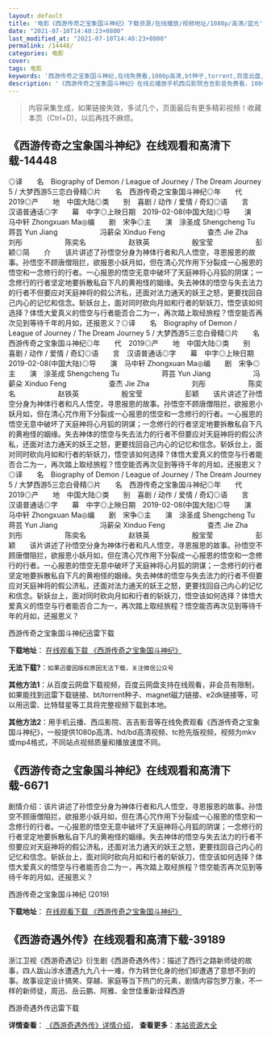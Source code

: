 ```yaml
---
layout: default
title: '电影《西游传奇之宝象国斗神纪》下载资源/在线播放/视频地址/1080p/高清/蓝光'
date: "2021-07-10T14:40:23+0800"
last_modified_at: "2021-07-10T14:40:23+0800"
permalink: /14448/
categories: 电影
cover:
tags: 电影
keywords: '西游传奇之宝象国斗神纪,在线免费看,1080p高清,bt种子,torrent,百度云盘,magnet,磁力链,迅雷下载资源'
description: '《西游传奇之宝象国斗神纪》在线云播放手机西瓜影院吉吉影音免费看，1080p高清bd/hd未删减完整版和tc抢先枪版，mkv/mp4格式，附带bt/torrent种子、magnet/磁力链、百度云盘、网盘资源迅雷下载链接'
---
```


>内容采集生成，如果链接失效，多试几个，页面最后有更多精彩视频！收藏本页（Ctrl+D)，以后再找不麻烦。


## 《西游传奇之宝象国斗神纪》在线观看和高清下载-14448

◎译　　名　Biography of Demon / League of Journey / The Dream Journey 5 / 大梦西游5三恋白骨精◎片　　名　西游传奇之宝象国斗神纪◎年　　代　2019◎产　　地　中国大陆◎类　　别　喜剧 / 动作 / 爱情 / 奇幻◎语　　言　汉语普通话◎字　　幕　中字◎上映日期　2019-02-08(中国大陆)◎导　　演　马中轩 Zhongxuan Ma◎编　　剧　宋争◎主　　演　涂圣成 Shengcheng Tu　　　　　　蒋芸 Yun Jiang　　　　　　冯薪朵 Xinduo Feng　　　　　　查杰 Jie Zha　　　　　　刘彤　　　　　　陈奕名　　　　　　赵铁英　　　　　　殷宝莹　　　　　　彭颖◎简　　介　　该片讲述了孙悟空分身为神体行者和凡人悟空，寻恩报恩的故事。孙悟空不顾唐僧阻拦，欲报恩小妖月如，但在清心咒作用下分裂成一心报恩的悟空和一念修行的行者。一心报恩的悟空无意中破坏了天庭神将心月狐的阴谋；一念修行的行者坚定地要拆散私自下凡的黄袍怪的姻缘。失去神体的悟空与失去法力的行者不但要应对天庭神将的假公济私，还面对法力通天的妖王之怒，更要找回自己内心的记忆和信念。斩妖台上，面对同时砍向月如和行者的斩妖刀，悟空该如何选择？体悟大爱真义的悟空与行者能否合二为一，再次踏上取经旅程？悟空能否再次见到等待千年的月如，还报恩义？◎译　　名　Biography of Demon / League of Journey / The Dream Journey 5 / 大梦西游5三恋白骨精◎片　　名　西游传奇之宝象国斗神纪◎年　　代　2019◎产　　地　中国大陆◎类　　别　喜剧 / 动作 / 爱情 / 奇幻◎语　　言　汉语普通话◎字　　幕　中字◎上映日期　2019-02-08(中国大陆)◎导　　演　马中轩 Zhongxuan Ma◎编　　剧　宋争◎主　　演　涂圣成 Shengcheng Tu　　　　　　蒋芸 Yun Jiang　　　　　　冯薪朵 Xinduo Feng　　　　　　查杰 Jie Zha　　　　　　刘彤　　　　　　陈奕名　　　　　　赵铁英　　　　　　殷宝莹　　　　　　彭颖　　该片讲述了孙悟空分身为神体行者和凡人悟空，寻恩报恩的故事。孙悟空不顾唐僧阻拦，欲报恩小妖月如，但在清心咒作用下分裂成一心报恩的悟空和一念修行的行者。一心报恩的悟空无意中破坏了天庭神将心月狐的阴谋；一念修行的行者坚定地要拆散私自下凡的黄袍怪的姻缘。失去神体的悟空与失去法力的行者不但要应对天庭神将的假公济私，还面对法力通天的妖王之怒，更要找回自己内心的记忆和信念。斩妖台上，面对同时砍向月如和行者的斩妖刀，悟空该如何选择？体悟大爱真义的悟空与行者能否合二为一，再次踏上取经旅程？悟空能否再次见到等待千年的月如，还报恩义？◎译　　名　Biography of Demon / League of Journey / The Dream Journey 5 / 大梦西游5三恋白骨精◎片　　名　西游传奇之宝象国斗神纪◎年　　代　2019◎产　　地　中国大陆◎类　　别　喜剧 / 动作 / 爱情 / 奇幻◎语　　言　汉语普通话◎字　　幕　中字◎上映日期　2019-02-08(中国大陆)◎导　　演　马中轩 Zhongxuan Ma◎编　　剧　宋争◎主　　演　涂圣成 Shengcheng Tu　　　　　　蒋芸 Yun Jiang　　　　　　冯薪朵 Xinduo Feng　　　　　　查杰 Jie Zha　　　　　　刘彤　　　　　　陈奕名　　　　　　赵铁英　　　　　　殷宝莹　　　　　　彭颖　　该片讲述了孙悟空分身为神体行者和凡人悟空，寻恩报恩的故事。孙悟空不顾唐僧阻拦，欲报恩小妖月如，但在清心咒作用下分裂成一心报恩的悟空和一念修行的行者。一心报恩的悟空无意中破坏了天庭神将心月狐的阴谋；一念修行的行者坚定地要拆散私自下凡的黄袍怪的姻缘。失去神体的悟空与失去法力的行者不但要应对天庭神将的假公济私，还面对法力通天的妖王之怒，更要找回自己内心的记忆和信念。斩妖台上，面对同时砍向月如和行者的斩妖刀，悟空该如何选择？体悟大爱真义的悟空与行者能否合二为一，再次踏上取经旅程？悟空能否再次见到等待千年的月如，还报恩义？


西游传奇之宝象国斗神纪迅雷下载

**下载地址**： [在线观看下载 《西游传奇之宝象国斗神纪》](https://www.993dy.com//vod-detail-id-34474.html) 


**无法下载?**：`如果迅雷因版权原因无法下载，关注微信公众号 `

**其他方法1**：从百度云网盘下载视频，百度云网盘支持在线观看，非会员有限制，如果能找到迅雷下载链接、bt/torrent种子、magnet磁力链接、e2dk链接等，可以用迅雷、比特彗星等工具将完整视频下载到本地。

**其他方法2**：用手机云播、西瓜影院、吉吉影音等在线免费观看《西游传奇之宝象国斗神纪》，一般提供1080p高清、hd/bd高清视频、tc抢先版视频，视频为mkv或mp4格式，不同站点视频质量和播放速度不同。


## 《西游传奇之宝象国斗神纪》在线观看和高清下载-6671

剧情介绍：该片讲述了孙悟空分身为神体行者和凡人悟空，寻恩报恩的故事。孙悟空不顾唐僧阻拦，欲报恩小妖月如，但在清心咒作用下分裂成一心报恩的悟空和一念修行的行者。一心报恩的悟空无意中破坏了天庭神将心月狐的阴谋；一念修行的行者坚定地要拆散私自下凡的黄袍怪的姻缘。失去神体的悟空与失去法力的行者不但要应对天庭神将的假公济私，还面对法力通天的妖王之怒，更要找回自己内心的记忆和信念。斩妖台上，面对同时砍向月如和行者的斩妖刀，悟空该如何选择？体悟大爱真义的悟空与行者能否合二为一，再次踏上取经旅程？悟空能否再次见到等待千年的月如，还报恩义？


西游传奇之宝象国斗神纪 (2019)

**下载地址**： [在线观看下载 《西游传奇之宝象国斗神纪》](https://www.btbtdy.me/btdy/dy14555.html) 


## 《西游奇遇外传》在线观看和高清下载-39189

浙江卫视《西游奇遇记》衍生剧《西游奇遇外传》：描述了西行之路新师徒的故事，四人跋山涉水遭遇九九八十一难，作为转世化身的他们却遭遇了意想不到的事。故事设定设计搞笑、穿越、家庭等当下热门的元素，剧情内容包罗万象，不一样的新师徒，周迅、岳云鹏、阿雅、金世佳重新诠释西游


西游奇遇外传迅雷下载

**详情查看**： [《西游奇遇外传》详情介绍](/movie/39189/)， **查看更多**：[本站资源大全](/movie/t/all/)

